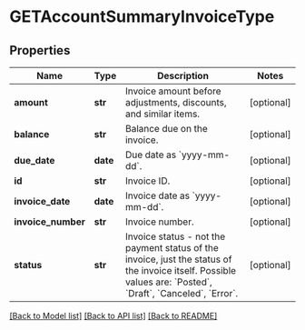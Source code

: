 # GETAccountSummaryInvoiceType

## Properties
Name | Type | Description | Notes
------------ | ------------- | ------------- | -------------
**amount** | **str** | Invoice amount before adjustments, discounts, and similar items.  | [optional] 
**balance** | **str** | Balance due on the invoice.  | [optional] 
**due_date** | **date** | Due date as &#x60;yyyy-mm-dd&#x60;.  | [optional] 
**id** | **str** | Invoice ID.  | [optional] 
**invoice_date** | **date** | Invoice date as &#x60;yyyy-mm-dd&#x60;.  | [optional] 
**invoice_number** | **str** | Invoice number.  | [optional] 
**status** | **str** | Invoice status - not the payment status of the invoice, just the status of the invoice itself. Possible values are: &#x60;Posted&#x60;, &#x60;Draft&#x60;, &#x60;Canceled&#x60;, &#x60;Error&#x60;.  | [optional] 

[[Back to Model list]](../README.md#documentation-for-models) [[Back to API list]](../README.md#documentation-for-api-endpoints) [[Back to README]](../README.md)


